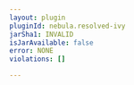 ```yaml
---
layout: plugin
pluginId: nebula.resolved-ivy
jarSha1: INVALID
isJarAvailable: false
error: NONE
violations: []

---
```

